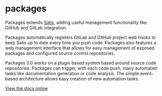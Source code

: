 packages
========

Packages extends [Satis](https://github.com/composer/satis), adding useful management functionality like GitHub
and GitLab integration.

Packages automatically registers GitLab and GitHub project web hooks to keep Satis up to date every time you
push code. Packages also features a web management interface that allows for easy management of exposed
packages and configured source control repositories.

Packages 3.0 works on a plugin based system based around source code repositories. Packages 
can trigger, with each code push, many automated tasks like documentation generation or code 
analysis. The simple event-based architecture allows easy creation of new automation tasks.

[View the docs online](http://docs.terramarlabs.com/packages/3.0)
